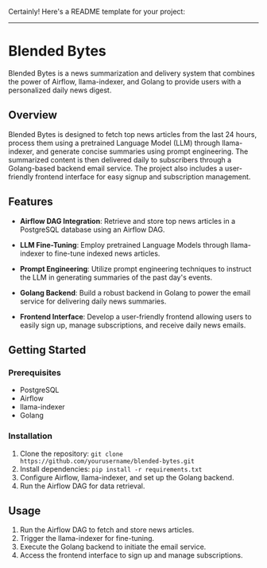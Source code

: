 Certainly! Here's a README template for your project:

---

# Blended Bytes

Blended Bytes is a news summarization and delivery system that combines the power of Airflow, llama-indexer, and Golang to provide users with a personalized daily news digest.

## Overview

Blended Bytes is designed to fetch top news articles from the last 24 hours, process them using a pretrained Language Model (LLM) through llama-indexer, and generate concise summaries using prompt engineering. The summarized content is then delivered daily to subscribers through a Golang-based backend email service. The project also includes a user-friendly frontend interface for easy signup and subscription management.

## Features

- **Airflow DAG Integration**: Retrieve and store top news articles in a PostgreSQL database using an Airflow DAG.

- **LLM Fine-Tuning**: Employ pretrained Language Models through llama-indexer to fine-tune indexed news articles.

- **Prompt Engineering**: Utilize prompt engineering techniques to instruct the LLM in generating summaries of the past day's events.

- **Golang Backend**: Build a robust backend in Golang to power the email service for delivering daily news summaries.

- **Frontend Interface**: Develop a user-friendly frontend allowing users to easily sign up, manage subscriptions, and receive daily news emails.

## Getting Started

### Prerequisites

- PostgreSQL
- Airflow
- llama-indexer
- Golang

### Installation

1. Clone the repository: `git clone https://github.com/yourusername/blended-bytes.git`
2. Install dependencies: `pip install -r requirements.txt`
3. Configure Airflow, llama-indexer, and set up the Golang backend.
4. Run the Airflow DAG for data retrieval.

## Usage

1. Run the Airflow DAG to fetch and store news articles.
2. Trigger the llama-indexer for fine-tuning.
3. Execute the Golang backend to initiate the email service.
4. Access the frontend interface to sign up and manage subscriptions.
